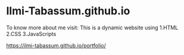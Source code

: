 # Ilmi-Tabassum.github.io

To know more about me visit:
This is a dynamic website using 
1.HTML
2.CSS
3.JavaScripts


https://ilmi-tabassum.github.io/portfolio/
